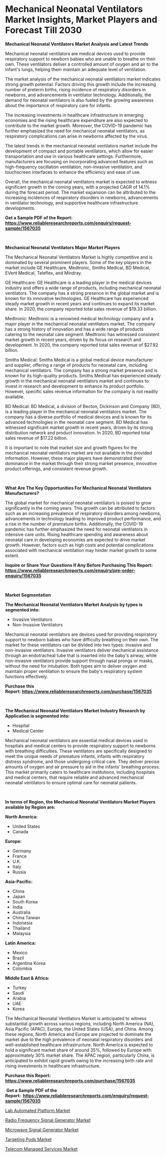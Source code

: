 <p><h1>Mechanical Neonatal Ventilators Market Insights, Market Players and Forecast Till 2030</h1></p><p><strong>Mechanical Neonatal Ventilators Market Analysis and Latest Trends</strong></p>
<p><p>Mechanical neonatal ventilators are medical devices used to provide respiratory support to newborn babies who are unable to breathe on their own. These ventilators deliver a controlled amount of oxygen and air to the infant's lungs, helping them maintain an adequate level of ventilation.</p><p>The market analysis of the mechanical neonatal ventilators market indicates strong growth potential. Factors driving this growth include the increasing number of preterm births, rising incidence of respiratory disorders in newborns, and advancements in ventilator technology. Additionally, the demand for neonatal ventilators is also fueled by the growing awareness about the importance of respiratory care for infants.</p><p>The increasing investments in healthcare infrastructure in emerging economies and the rising healthcare expenditure are also expected to contribute to the market growth. Moreover, the COVID-19 pandemic has further emphasized the need for mechanical neonatal ventilators, as respiratory complications can arise in newborns affected by the virus.</p><p>The latest trends in the mechanical neonatal ventilators market include the development of compact and portable ventilators, which allow for easier transportation and use in various healthcare settings. Furthermore, manufacturers are focusing on incorporating advanced features such as high-frequency oscillation ventilation, non-invasive ventilation, and touchscreen interfaces to enhance the efficiency and ease of use.</p><p>Overall, the mechanical neonatal ventilators market is expected to witness significant growth in the coming years, with a projected CAGR of 14.1% during the forecast period. The market expansion can be attributed to the increasing incidences of respiratory disorders in newborns, advancements in ventilator technology, and supportive healthcare infrastructure developments.</p></p>
<p><strong>Get a Sample PDF of the Report:&nbsp; <a href="https://www.reliableresearchreports.com/enquiry/request-sample/1567035">https://www.reliableresearchreports.com/enquiry/request-sample/1567035</a></strong></p>
<p>&nbsp;</p>
<p><strong>Mechanical Neonatal Ventilators Major Market Players</strong></p>
<p><p>The Mechanical Neonatal Ventilators Market is highly competitive and is dominated by several prominent players. Some of the key players in the market include GE Healthcare, Medtronic, Smiths Medical, BD Medical, EVent Medical, Teleflex, and Mindray.</p><p>GE Healthcare: GE Healthcare is a leading player in the medical devices industry and offers a wide range of products, including mechanical neonatal ventilators. The company has a strong presence in the global market and is known for its innovative technologies. GE Healthcare has experienced steady market growth in recent years and continues to expand its market share. In 2020, the company reported total sales revenue of $19.33 billion.</p><p>Medtronic: Medtronic is a renowned medical technology company and a major player in the mechanical neonatal ventilators market. The company has a strong history of innovation and has a wide range of products catering to the neonatal care segment. Medtronic has witnessed consistent market growth in recent years, driven by its focus on research and development. In 2020, the company reported total sales revenue of $27.92 billion.</p><p>Smiths Medical: Smiths Medical is a global medical device manufacturer and supplier, offering a range of products for neonatal care, including mechanical ventilators. The company has a strong market presence and is known for its high-quality products. Smiths Medical has experienced steady growth in the mechanical neonatal ventilators market and continues to invest in research and development to enhance its product portfolio. However, specific sales revenue information for the company is not readily available.</p><p>BD Medical: BD Medical, a division of Becton, Dickinson and Company (BD), is a leading player in the mechanical neonatal ventilators market. The company has a diverse portfolio of medical devices and is known for its advanced technologies in the neonatal care segment. BD Medical has witnessed significant market growth in recent years, driven by its strong distribution network and product innovation. In 2020, BD reported total sales revenue of $17.22 billion.</p><p>It is important to note that market size and growth figures for the mechanical neonatal ventilators market are not available in the provided information. However, these major players have demonstrated their dominance in the market through their strong market presence, innovative product offerings, and consistent revenue growth.</p></p>
<p>&nbsp;</p>
<p><strong>What Are The Key Opportunities For Mechanical Neonatal Ventilators Manufacturers?</strong></p>
<p><p>The global market for mechanical neonatal ventilators is poised to grow significantly in the coming years. This growth can be attributed to factors such as an increasing prevalence of respiratory disorders among newborns, advancements in technology leading to improved product performance, and a rise in the number of premature births. Additionally, the COVID-19 pandemic has further emphasized the need for neonatal ventilators in intensive care units. Rising healthcare spending and awareness about neonatal care in developing economies are expected to drive market growth. However, factors such as high costs and potential complications associated with mechanical ventilation may hinder market growth to some extent.</p></p>
<p><strong>Inquire or Share Your Questions If Any Before Purchasing This Report: <a href="https://www.reliableresearchreports.com/enquiry/pre-order-enquiry/1567035">https://www.reliableresearchreports.com/enquiry/pre-order-enquiry/1567035</a></strong></p>
<p>&nbsp;</p>
<p><strong>Market Segmentation</strong></p>
<p><strong>The Mechanical Neonatal Ventilators Market Analysis by types is segmented into:</strong></p>
<p><ul><li>Invasive Ventilators</li><li>Non-Invasive Ventilators</li></ul></p>
<p><p>Mechanical neonatal ventilators are devices used for providing respiratory support to newborn babies who have difficulty breathing on their own. The market for these ventilators can be divided into two types: invasive and non-invasive ventilators. Invasive ventilators deliver mechanical assistance through an endotracheal tube that is inserted into the baby's airway, while non-invasive ventilators provide support through nasal prongs or masks, without the need for intubation. Both types aim to deliver oxygen and maintain proper ventilation to ensure the baby's respiratory system functions effectively.</p></p>
<p><strong>Purchase this Report:&nbsp;<a href="https://www.reliableresearchreports.com/purchase/1567035">https://www.reliableresearchreports.com/purchase/1567035</a></strong></p>
<p>&nbsp;</p>
<p><strong>The Mechanical Neonatal Ventilators Market Industry Research by Application is segmented into:</strong></p>
<p><ul><li>Hospital</li><li>Medical Center</li></ul></p>
<p><p>Mechanical neonatal ventilators are essential medical devices used in hospitals and medical centers to provide respiratory support to newborns with breathing difficulties. These ventilators are specifically designed to meet the unique needs of premature infants, infants with respiratory distress syndrome, and those undergoing critical care. They deliver precise amounts of oxygen and air pressure to aid in the infants' breathing process. This market primarily caters to healthcare institutions, including hospitals and medical centers, that require reliable and advanced mechanical neonatal ventilators to ensure optimal care for neonatal patients.</p></p>
<p>&nbsp;</p>
<p><strong>In terms of Region, the Mechanical Neonatal Ventilators Market Players available by Region are:</strong></p>
<p>
    <p> <strong> North America: </strong>
        <ul>
            <li>United States</li>
            <li>Canada</li>
        </ul>
        </p> 
    <p> <strong> Europe: </strong>
        <ul>
            <li>Germany</li>
            <li>France</li>
            <li>U.K.</li>
            <li>Italy</li>
            <li>Russia</li>
        </ul>
        </p> 
    <p> <strong> Asia-Pacific: </strong>
        <ul>
            <li>China</li>
            <li>Japan</li>
            <li>South Korea</li>
            <li>India</li>
            <li>Australia</li>
            <li>China Taiwan</li>
            <li>Indonesia</li>
            <li>Thailand</li>
            <li>Malaysia</li>
        </ul>
        </p> 
    <p> <strong> Latin America: </strong>
        <ul>
            <li>Mexico</li>
            <li>Brazil</li>
            <li>Argentina Korea</li>
            <li>Colombia</li>
        </ul>
        </p> 
    <p> <strong> Middle East & Africa: </strong>
        <ul>
            <li>Turkey</li>
            <li>Saudi</li>
            <li>Arabia</li>
            <li>UAE</li>
            <li>Korea</li>
        </ul>
    </p>
    </p>
<p><p>The Mechanical Neonatal Ventilators Market is anticipated to witness substantial growth across various regions, including North America (NA), Asia Pacific (APAC), Europe, the United States (USA), and China. Among these regions, North America and Europe are projected to dominate the market due to the high prevalence of neonatal respiratory disorders and well-established healthcare infrastructure. North America is expected to hold a significant market share of around 35%, followed by Europe with approximately 30% market share. The APAC region, particularly China, is anticipated to exhibit rapid growth owing to the increasing birth rate and rising investments in healthcare infrastructure.</p></p>
<p><strong>Purchase this Report: <a href="https://www.reliableresearchreports.com/purchase/1567035">https://www.reliableresearchreports.com/purchase/1567035</a></strong></p>
<p>&nbsp;<strong>Get a Sample PDF of the Report:&nbsp;&nbsp;<a href="https://www.reliableresearchreports.com/enquiry/request-sample/1567035">https://www.reliableresearchreports.com/enquiry/request-sample/1567035</a></strong></p>
<p><strong></strong></p>
<p><p><a href="https://github.com/lilstefpacute/Market-Research-Report-List-1/blob/main/lab-automated-platform-market.md">Lab Automated Platform Market</a></p><p><a href="https://www.linkedin.com/pulse/radio-frequency-signal-generator-market-size-2023-2030-global-pmwze/">Radio Frequency Signal Generator Market</a></p><p><a href="https://www.linkedin.com/pulse/microwave-signal-generator-market-size-share-amp-trends-s4jre/">Microwave Signal Generator Market</a></p><p><a href="https://medium.com/@jamesday5g/targeting-pods-market-size-growth-forecast-2023-2030-553c04dfff98">Targeting Pods Market</a></p><p><a href="https://medium.com/@jenniebrown07/telecom-managed-services-market-size-growth-forecast-2023-2030-d0fb9f398e5a">Telecom Managed Services Market</a></p></p>